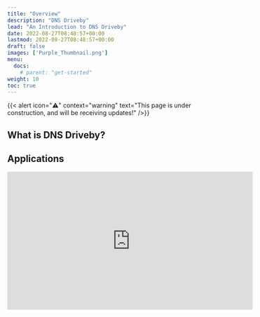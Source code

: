 ```yaml
---
title: "Overview"
description: "DNS Driveby"
lead: "An Introduction to DNS Driveby"
date: 2022-08-27T08:48:57+00:00
lastmod: 2022-08-27T08:48:57+00:00
draft: false
images: ['Purple_Thumbnail.png']
menu:
  docs:
    # parent: "get-started"
weight: 10
toc: true
---
```

{{< alert icon="⚠️" context="warning" text="This page is under construction, and will be receiving updates!" />}}

## What is DNS Driveby?

## Applications
<div class="embed-responsive embed-responsive-16by9">
  <iframe width="560" height="315" src="https://www.youtube.com/embed/DB6cRT3WCrk" title="YouTube video player" frameborder="0" allow="accelerometer; autoplay; clipboard-write; encrypted-media; gyroscope; picture-in-picture; web-share" allowfullscreen></iframe>
</div>